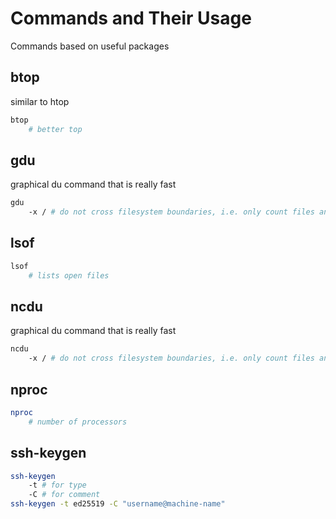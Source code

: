 # Commands and Their Usage

Commands based on useful packages

## btop

similar to htop

```bash
btop
    # better top
```

## gdu

graphical du command that is really fast

```bash
gdu 
    -x / # do not cross filesystem boundaries, i.e. only count files and directories on the same filesystem as the directory being scanned.
```

## lsof

```bash
lsof
    # lists open files
```

## ncdu

graphical du command that is really fast

```bash
ncdu 
    -x / # do not cross filesystem boundaries, i.e. only count files and directories on the same filesystem as the directory being scanned.
```

## nproc

```bash
nproc
    # number of processors
```

## ssh-keygen

```bash
ssh-keygen
    -t # for type
    -C # for comment
ssh-keygen -t ed25519 -C "username@machine-name"
```